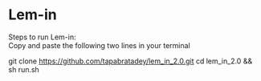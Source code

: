 # Lem-in

Steps to run Lem-in:</br>
Copy and paste the following two lines in your terminal</br>

git clone https://github.com/tapabratadey/lem_in_2.0.git
cd lem_in_2.0 && sh run.sh

